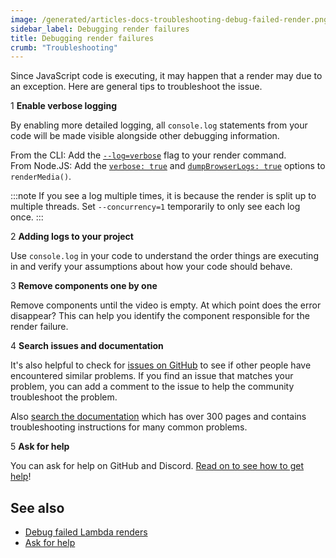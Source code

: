```yaml
---
image: /generated/articles-docs-troubleshooting-debug-failed-render.png
sidebar_label: Debugging render failures
title: Debugging render failures
crumb: "Troubleshooting"
---
```


Since JavaScript code is executing, it may happen that a render may due to an exception. Here are general tips to troubleshoot the issue.

<Step>1</Step> <strong>Enable verbose logging</strong>

By enabling more detailed logging, all `console.log` statements from your code will be made visible alongside other debugging information.

From the CLI: Add the [`--log=verbose`](/docs/cli/render#--log) flag to your render command.  
From Node.JS: Add the [`verbose: true`](/docs/renderer/render-media#verbose) and [`dumpBrowserLogs: true`](/docs/renderer/render-media#dumpbrowserlogs) options to `renderMedia()`.

:::note
If you see a log multiple times, it is because the render is split up to multiple threads. Set `--concurrency=1` temporarily to only see each log once.
:::

<Step>2</Step> <strong>Adding logs to your project</strong>

Use `console.log` in your code to understand the order things are executing in and verify your assumptions about how your code should behave.

<Step>3</Step> <strong>Remove components one by one</strong>

Remove components until the video is empty. At which point does the error disappear? This can help you identify the component responsible for the render failure.

<Step>4</Step> <strong>Search issues and documentation</strong>

It's also helpful to check for [issues on GitHub](https://github.com/remotion-dev/remotion/issues) to see if other people have encountered similar problems. If you find an issue that matches your problem, you can add a comment to the issue to help the community troubleshoot the problem.

Also [search the documentation](/search) which has over 300 pages and contains troubleshooting instructions for many common problems.

<Step>5</Step> <strong>Ask for help</strong>

You can ask for help on GitHub and Discord. [Read on to see how to get help](/docs/get-help)!

## See also

- [Debug failed Lambda renders](/docs/lambda/troubleshooting/debug)
- [Ask for help](/docs/get-help)
